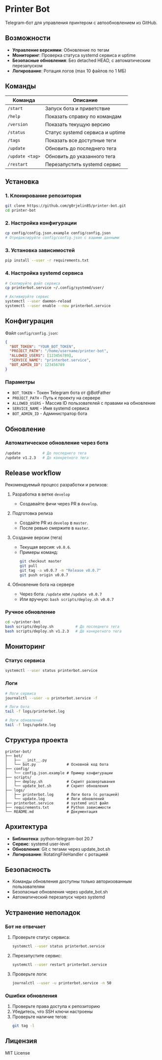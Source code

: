 ﻿# Printer Bot

Telegram-бот для управления принтером с автообновлением из GitHub.

## Возможности

- **Управление версиями**: Обновление по тегам
- **Мониторинг**: Проверка статуса systemd сервиса и uptime
- **Безопасные обновления**: Без detached HEAD, с автоматическим перезапуском
- **Логирование**: Ротация логов (max 10 файлов по 1 МБ)

## Команды

| Команда | Описание |
|---------|----------|
| `/start` | Запуск бота и приветствие |
| `/help` | Показать справку по командам |
| `/version` | Показать текущую версию |
| `/status` | Статус systemd сервиса и uptime |
| `/tags` | Показать все доступные теги |
| `/update` | Обновить до последнего тега |
| `/update <tag>` | Обновить до указанного тега |
| `/restart` | Перезапустить systemd сервис |

## Установка

### 1. Клонирование репозитория

```bash
git clone https://github.com/g0rjelin85/printer-bot.git
cd printer-bot
```

### 2. Настройка конфигурации

```bash
cp config/config.json.example config/config.json
# Отредактируйте config/config.json с вашими данными
```

### 3. Установка зависимостей

```bash
pip install --user -r requirements.txt
```

### 4. Настройка systemd сервиса

```bash
# Скопируйте файл сервиса
cp printerbot.service ~/.config/systemd/user/

# Активируйте сервис
systemctl --user daemon-reload
systemctl --user enable --now printerbot.service
```

## Конфигурация

Файл `config/config.json`:

```json
{
  "BOT_TOKEN": "YOUR_BOT_TOKEN",
  "PROJECT_PATH": "/home/username/printer-bot",
  "ALLOWED_USERS": [123456789],
  "SERVICE_NAME": "printerbot.service",
  "BOT_ADMIN_ID": 123456789
}
```

### Параметры

- `BOT_TOKEN` - Токен Telegram бота от @BotFather
- `PROJECT_PATH` - Путь к проекту на сервере
- `ALLOWED_USERS` - Массив ID пользователей с правами на обновление
- `SERVICE_NAME` - Имя systemd сервиса
- `BOT_ADMIN_ID` - Администратор бота

## Обновление

### Автоматическое обновление через бота

```bash
/update          # До последнего тега
/update v1.2.3   # До конкретного тега
```

## Release workflow

Рекомендуемый процесс разработки и релизов:

1) Разработка в ветке `develop`
   - Создавайте фичи через PR в `develop`.

2) Подготовка релиза
   - Создайте PR из `develop` в `master`.
   - После ревью смержите в `master`.

3) Создание версии (тега)
   - Текущая версия: `v0.0.6`.
   - Примеры команд:
     ```bash
     git checkout master
     git pull
     git tag -a v0.0.7 -m "Release v0.0.7"
     git push origin v0.0.7
     ```

4) Обновление бота на сервере
   - Через бота: `/update` или `/update v0.0.7`
   - Или вручную: `bash scripts/deploy.sh v0.0.7`

### Ручное обновление

```bash
cd ~/printer-bot
bash scripts/deploy.sh          # До последнего тега
bash scripts/deploy.sh v1.2.3   # До конкретного тега
```

## Мониторинг

### Статус сервиса

```bash
systemctl --user status printerbot.service
```

### Логи

```bash
# Логи сервиса
journalctl --user -u printerbot.service -f

# Логи бота
tail -f logs/printerbot.log

# Логи обновлений
tail -f logs/update.log
```

## Структура проекта

```
printer-bot/
├── bot/
│   ├── __init__.py
│   └── bot.py              # Основной код бота
├── config/
│   └── config.json.example # Пример конфигурации
├── scripts/
│   ├── deploy.sh           # Скрипт развертывания
│   └── update_bot.sh       # Скрипт обновления
├── logs/
│   ├── printerbot.log      # Логи бота (с ротацией)
│   └── update.log          # Логи обновлений
├── printerbot.service      # systemd unit файл
├── requirements.txt        # Python зависимости
└── README.md               # Документация
```

## Архитектура

- **Библиотека**: python-telegram-bot 20.7
- **Сервис**: systemd user-level
- **Обновления**: Git с тегами через update_bot.sh
- **Логирование**: RotatingFileHandler с ротацией

## Безопасность

- Команды обновления доступны только авторизованным пользователям
- Безопасные обновления через update_bot.sh
- Автоматический перезапуск через systemd

## Устранение неполадок

### Бот не отвечает

1. Проверьте статус сервиса:
   ```bash
   systemctl --user status printerbot.service
   ```

2. Перезапустите сервис:
   ```bash
   systemctl --user restart printerbot.service
   ```

3. Проверьте логи:
   ```bash
   journalctl --user -u printerbot.service -n 50
   ```

### Ошибки обновления

1. Проверьте права доступа к репозиторию
2. Убедитесь, что SSH ключи настроены
3. Проверьте наличие тегов:
   ```bash
   git tag -l
   ```

## Лицензия

MIT License